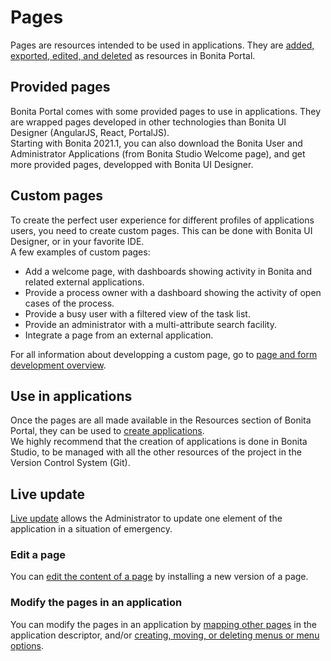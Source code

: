 # Pages

Pages are resources intended to be used in applications. They are [added, exported, edited, and deleted](resource-management.md) as resources in Bonita Portal. 

## Provided pages 

Bonita Portal comes with some provided pages to use in applications. They are wrapped pages developed in other technologies than Bonita UI Designer (AngularJS, React, PortalJS).  
Starting with Bonita 2021.1, you can also download the Bonita User and Administrator Applications (from Bonita Studio Welcome page), and get more provided pages, developped with Bonita UI Designer.

## Custom pages

To create the perfect user experience for different profiles of applications users, you need to create custom pages. This can be done with Bonita UI Designer, or in your favorite IDE.  
A few examples of custom pages:

- Add a welcome page, with dashboards showing activity in Bonita and related external applications.
- Provide a process owner with a dashboard showing the activity of open cases of the process.
- Provide a busy user with a filtered view of the task list.
- Provide an administrator with a multi-attribute search facility.
- Integrate a page from an external application.

For all information about developping a custom page, go to [page and form development overview](page-and-form-development-overview.md).

## Use in applications

Once the pages are all made available in the Resources section of Bonita Portal, they can be used to [create applications](applicationCreation.md).  
We highly recommend that the creation of applications is done in Bonita Studio, to be managed with all the other resources of the project in the Version Control System (Git).

## Live update

[Live update](live-update.md) allows the Administrator to update one element of the application in a situation of emergency.

### Edit a page

You can [edit the content of a page](resource-management.md#modify) by installing a new version of a page.

### Modify the pages in an application

You can modify the pages in an application by [mapping other pages](applications.md#specify-pages) in the application descriptor, and/or [creating, moving, or deleting menus or menu options](applications.md#define-navigation).
